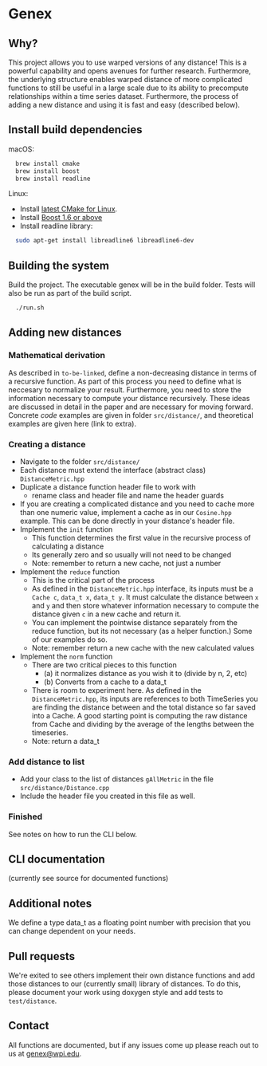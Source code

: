 # Genex

## Why?

This project allows you to use warped versions of any distance! This is a powerful capability and opens avenues for further research. Furthermore, the underlying structure enables warped distance of more complicated functions to still be useful in a large scale due to its ability to precompute relationships within a time series dataset. Furthermore, the process of adding a new distance and using it is fast and easy (described below).

## Install build dependencies

macOS:

```bash
  brew install cmake
  brew install boost
  brew install readline
```

Linux:

- Install [latest CMake for Linux](https://cmake.org/download/).
- Install [Boost 1.6 or above](http://www.boost.org/doc/libs/1_61_0/more/getting_started/unix-variants.html)
- Install readline library:
```bash
  sudo apt-get install libreadline6 libreadline6-dev
```


## Building the system

Build the project. The executable genex will be in the build folder.
Tests will also be run as part of the build script.

```bash
  ./run.sh
```

## Adding new distances

### Mathematical derivation

As described in `to-be-linked`, define a non-decreasing distance in terms of a recursive function. As part of this process you need to define what is neccesary to normalize your result. Furthermore, you need to store the information necessary to compute your distance recursively. These ideas are discussed in detail in the paper and are necessary for moving forward. Concrete *code* examples are given in folder `src/distance/`, and theoretical examples are given here (link to extra).

### Creating a distance

* Navigate to the folder `src/distance/`
* Each distance must extend the interface (abstract class) `DistanceMetric.hpp`
* Duplicate a distance function header file to work with
  * rename class and header file and name the header guards
* If you are creating a complicated distance and you need to cache more than one numeric value, implement a cache as in our `Cosine.hpp` example. This can be done directly in your distance's header file.
* Implement the `init` function
  * This function determines the first value in the recursive process of calculating a distance
  * Its generally zero and so usually will not need to be changed
  * Note: remember to return a new cache, not just a number
* Implement the `reduce` function
  * This is the critical part of the process
  * As defined in the `DistanceMetric.hpp` interface, its inputs must be a `Cache c`, `data_t x`, `data_t y`. It must calculate the distance between `x` and `y` and then store whatever information necessary to compute the distance given `c` in a new cache and return it.
  * You can implement the pointwise distance separately from the reduce function, but its not necessary (as a helper function.) Some of our examples do so.
  * Note: remember return a new cache with the new calculated values
* Implement the `norm` function
  * There are two critical pieces to this function
    * (a) it normalizes distance as you wish it to (divide by n, 2, etc)
    * (b) Converts from a cache to a data_t
  * There is room to experiment here. As defined in the `DistanceMetric.hpp`, its inputs are references to both TimeSeries you are finding the distance between and the total distance so far saved into a Cache. A good starting point is computing the raw distance from Cache and dividing by the average of the lengths between the timeseries.
  * Note: return a data_t

### Add distance to list

* Add your class to the list of distances `gAllMetric` in the file `src/distance/Distance.cpp`
* Include the header file you created in this file as well.

### Finished

See notes on how to run the CLI below.

## CLI documentation

(currently see source for documented functions)

## Additional notes

We define a type data_t as a floating point number with precision that you can change dependent on your needs.

## Pull requests

We're exited to see others implement their own distance functions and add those distances to our (currently small) library of distances. To do this, please document your work using doxygen style and add tests to `test/distance`.

## Contact

All functions are documented, but if any issues come up please reach out to us at genex@wpi.edu.
